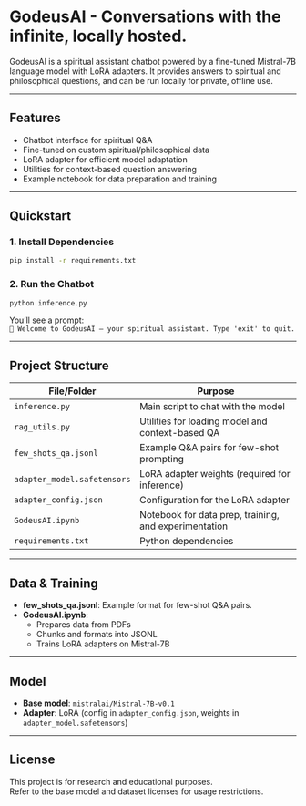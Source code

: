 # GodeusAI - Conversations with the infinite, locally hosted.

GodeusAI is a spiritual assistant chatbot powered by a fine-tuned Mistral-7B language model with LoRA adapters. It provides answers to spiritual and philosophical questions, and can be run locally for private, offline use.

---

## Features

- Chatbot interface for spiritual Q&A
- Fine-tuned on custom spiritual/philosophical data
- LoRA adapter for efficient model adaptation
- Utilities for context-based question answering
- Example notebook for data preparation and training

---

## Quickstart

### 1. Install Dependencies

```bash
pip install -r requirements.txt
```

### 2. Run the Chatbot

```bash
python inference.py
```

You’ll see a prompt:  
`💉 Welcome to GodeusAI — your spiritual assistant. Type 'exit' to quit.`

---

## Project Structure

| File/Folder              | Purpose                                                      |
|--------------------------|--------------------------------------------------------------|
| `inference.py`           | Main script to chat with the model                           |
| `rag_utils.py`           | Utilities for loading model and context-based QA             |
| `few_shots_qa.jsonl`     | Example Q&A pairs for few-shot prompting                     |
| `adapter_model.safetensors` | LoRA adapter weights (required for inference)             |
| `adapter_config.json`    | Configuration for the LoRA adapter                           |
| `GodeusAI.ipynb`         | Notebook for data prep, training, and experimentation        |
| `requirements.txt`       | Python dependencies                                          |

---

## Data & Training

- **few_shots_qa.jsonl**: Example format for few-shot Q&A pairs.
- **GodeusAI.ipynb**:  
  - Prepares data from PDFs  
  - Chunks and formats into JSONL  
  - Trains LoRA adapters on Mistral-7B

---

## Model

- **Base model**: `mistralai/Mistral-7B-v0.1`
- **Adapter**: LoRA (config in `adapter_config.json`, weights in `adapter_model.safetensors`)

---

## License

This project is for research and educational purposes.  
Refer to the base model and dataset licenses for usage restrictions. 